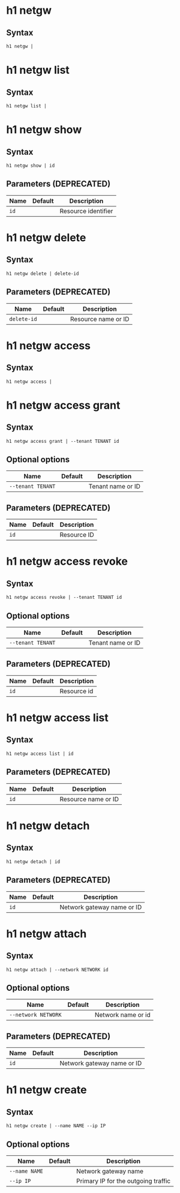# h1 netgw

## Syntax

```h1 netgw | ```

# h1 netgw list

## Syntax

```h1 netgw list | ```

# h1 netgw show

## Syntax

```h1 netgw show | id```

## Parameters (DEPRECATED)

| Name | Default | Description | 
| ---- | ------- | ----------- |
| ```id``` |  | Resource identifier |

# h1 netgw delete

## Syntax

```h1 netgw delete | delete-id```

## Parameters (DEPRECATED)

| Name | Default | Description | 
| ---- | ------- | ----------- |
| ```delete-id``` |  | Resource name or ID |

# h1 netgw access

## Syntax

```h1 netgw access | ```

# h1 netgw access grant

## Syntax

```h1 netgw access grant | --tenant TENANT id```

## Optional options

| Name | Default | Description | 
| ---- | ------- | ----------- |
| ```--tenant TENANT``` |  | Tenant name or ID |

## Parameters (DEPRECATED)

| Name | Default | Description | 
| ---- | ------- | ----------- |
| ```id``` |  | Resource ID |

# h1 netgw access revoke

## Syntax

```h1 netgw access revoke | --tenant TENANT id```

## Optional options

| Name | Default | Description | 
| ---- | ------- | ----------- |
| ```--tenant TENANT``` |  | Tenant name or ID |

## Parameters (DEPRECATED)

| Name | Default | Description | 
| ---- | ------- | ----------- |
| ```id``` |  | Resource id |

# h1 netgw access list

## Syntax

```h1 netgw access list | id```

## Parameters (DEPRECATED)

| Name | Default | Description | 
| ---- | ------- | ----------- |
| ```id``` |  | Resource name or ID |

# h1 netgw detach

## Syntax

```h1 netgw detach | id```

## Parameters (DEPRECATED)

| Name | Default | Description | 
| ---- | ------- | ----------- |
| ```id``` |  | Network gateway name or ID |

# h1 netgw attach

## Syntax

```h1 netgw attach | --network NETWORK id```

## Optional options

| Name | Default | Description | 
| ---- | ------- | ----------- |
| ```--network NETWORK``` |  | Network name or id |

## Parameters (DEPRECATED)

| Name | Default | Description | 
| ---- | ------- | ----------- |
| ```id``` |  | Network gateway name or ID |

# h1 netgw create

## Syntax

```h1 netgw create | --name NAME --ip IP```

## Optional options

| Name | Default | Description | 
| ---- | ------- | ----------- |
| ```--name NAME``` |  | Network gateway name |
| ```--ip IP``` |  | Primary IP for the outgoing traffic |

